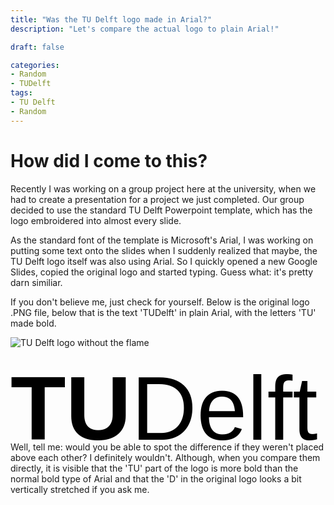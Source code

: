 ```yaml
---
title: "Was the TU Delft logo made in Arial?"
description: "Let's compare the actual logo to plain Arial!"

draft: false

categories:
- Random
- TUDelft
tags:
- TU Delft
- Random
---
```


# How did I come to this?

Recently I was working on a group project here at the university, when we had to create a presentation for a project we just completed. Our group decided to use the standard TU Delft Powerpoint template, which has the logo embroidered into almost every slide.

As the standard font of the template is Microsoft's Arial, I was working on putting some text onto the slides when I suddenly realized that maybe, the TU Delft logo itself was also using Arial. So I quickly opened a new Google Slides, copied the original logo and started typing. Guess what: it's pretty darn similiar.

If you don't believe me, just check for yourself. Below is the original logo .PNG file, below that is the text 'TUDelft' in plain Arial, with the letters 'TU' made bold.

![TU Delft logo without the flame](/static/img/tu-delft-logo-bw-wo-flame.png)
<div style="font-family: Arial, sans-serif; font-size: 145px; color: black; margin-bottom: -45px;"><b>TU</b><span>Delft</span></div>

Well, tell me: would you be able to spot the difference if they weren't placed above each other? I definitely wouldn't. Although, when you compare them directly, it is visible that the 'TU' part of the logo is more bold than the normal bold type of Arial and that the 'D' in the original logo looks a bit vertically stretched if you ask me.